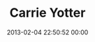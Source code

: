 ---
title: "Carrie Yotter"
date: 2013-02-04 22:50:52 00:00
permalink: /yotterno1
twitter: ""
likes: [203,1667,1668,1671,1674,1675,1676,1678,1752,1923,1968,2004,2063,2064,2065,2109,2529]
id: 1788
gravatar: "http://www.gravatar.com/avatar/b02f7b773b4d6774c9dd7deacc2399e9"
---